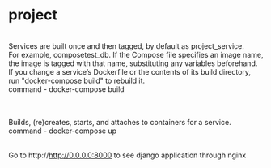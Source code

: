 # project

<br>Services are built once and then tagged, by default as project_service. 
<br>For example, composetest_db. If the Compose file specifies an image name, the image is tagged with that name, 
substituting any variables beforehand.
<br>If you change a service’s Dockerfile or the contents of its build directory, run "docker-compose build" to rebuild it.
<br>command - docker-compose build

<br><br>Builds, (re)creates, starts, and attaches to containers for a service.
<br>command - docker-compose up

<br>Go to http://http://0.0.0.0:8000 to see django application through nginx
